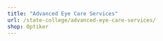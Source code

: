 ```yaml
---
title: "Advanced Eye Care Services"
url: /state-college/advanced-eye-care-services/
shop: Optiker
---
```

